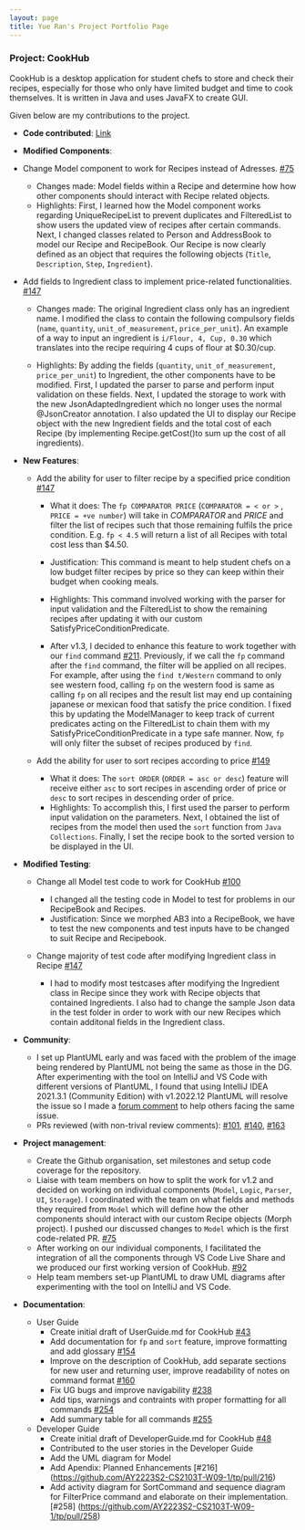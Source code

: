 ```yaml
---
layout: page
title: Yue Ran's Project Portfolio Page
---
```


### Project: CookHub

CookHub is a desktop application for student chefs to store and check their recipes, especially for those who only have limited budget and time to cook themselves.
It is written in Java and uses JavaFX to create GUI.

Given below are my contributions to the project.

* **Code contributed**: [Link](https://nus-cs2103-ay2223s2.github.io/tp-dashboard/?search=kyueran&breakdown=true&sort=groupTitle%20dsc&sortWithin=title&since=2023-02-17&timeframe=commit&mergegroup=&groupSelect=groupByRepos&checkedFileTypes=docs~functional-code~test-code~other)

* **Modified Components**: 

* Change Model component to work for Recipes instead of Adresses. [\#75](https://github.com/AY2223S2-CS2103T-W09-1/tp/pull/75)

  * Changes made: Model fields within a Recipe and determine how how other components should interact with Recipe related objects.
  * Highlights: First, I learned how the Model component works regarding UniqueRecipeList to prevent duplicates and FilteredList to show users the updated view of recipes after certain commands. Next, I changed classes related to Person and AddressBook to model our Recipe and RecipeBook. Our Recipe is now clearly defined as an object that requires the following objects (`Title`, `Description`, `Step`, `Ingredient`).

* Add fields to Ingredient class to implement price-related functionalities. [\#147](https://github.com/AY2223S2-CS2103T-W09-1/tp/pull/147)

  * Changes made: The original Ingredient class only has an ingredient name. I modified the class to contain the following compulsory fields (`name`, `quantity`, `unit_of_measurement`, `price_per_unit`). An example of a way to input an ingredient is `i/Flour, 4, Cup, 0.30` which translates into the recipe requiring 4 cups of flour at $0.30/cup.

  * Highlights: By adding the fields (`quantity`, `unit_of_measurement`, `price_per_unit`) to Ingredient, the other components have to be modified. First, I updated the parser to parse and perform input validation on these fields. Next, I updated the storage to work with the new JsonAdaptedIngredient which no longer uses the normal @JsonCreator annotation. I also updated the UI to display our Recipe object with the new Ingredient fields and the total cost of each Recipe (by implementing Recipe.getCost()to sum up the cost of all ingredients).

* **New Features**: 
  * Add the ability for user to filter recipe by a specified price condition
  [\#147](https://github.com/AY2223S2-CS2103T-W09-1/tp/pull/147)
    * What it does: The `fp COMPARATOR PRICE` (`COMPARATOR = < or >` , `PRICE = +ve number`) will take in *COMPARATOR* and *PRICE* and filter the list of recipes such that those remaining fulfils the price condition. E.g. `fp < 4.5` will return a list of all Recipes with total cost less than $4.50.
    * Justification: This command is meant to help student chefs on a low budget filter recipes by price so they can keep within their budget when cooking meals.
    * Highlights: This command involved working with the parser for input validation and the FilteredList to show the remaining recipes after updating it with our custom SatisfyPriceConditionPredicate.

    * After v1.3, I decided to enhance this feature to work together with our `find` command [\#211](https://github.com/AY2223S2-CS2103T-W09-1/tp/pull/211). Previously, if we call the `fp` command after the `find` command, the filter will be applied on all recipes. For example, after using the `find t/Western` command to only see western food, calling `fp` on the western food is same as calling `fp` on all recipes and the result list may end up containing japanese or mexican food that satisfy the price condition. I fixed this by updating the ModelManager to keep track of current predicates acting on the FilteredList to chain them with my SatisfyPriceConditionPredicate in a type safe manner. Now, `fp` will only filter the subset of recipes produced by `find`.

  * Add the ability for user to sort recipes according to price [\#149](https://github.com/AY2223S2-CS2103T-W09-1/tp/pull/149)
    * What it does: The `sort ORDER` (`ORDER = asc or desc`) feature will receive either `asc` to sort recipes in ascending order of price or `desc` to sort recipes in descending order of price.
    * Highlights: To accomplish this, I first used the parser to perform input validation on the parameters. Next, I obtained the list of recipes from the model then used the `sort` function from `Java Collections`. Finally, I set the recipe book to the sorted version to be displayed in the UI.

* **Modified Testing**: 
  * Change all Model test code to work for CookHub [\#100](https://github.com/AY2223S2-CS2103T-W09-1/tp/pull/100)
    * I changed all the testing code in Model to test for problems in our RecipeBook and Recipes. 
    * Justification: Since we morphed AB3 into a RecipeBook, we have to test the new components and test inputs have to be changed to suit Recipe and Recipebook.

  * Change majority of test code after modifying Ingredient class in Recipe [\#147](https://github.com/AY2223S2-CS2103T-W09-1/tp/pull/147)
    * I had to modify most testcases after modifying the Ingredient class in Recipe since they work with Recipe objects that contained Ingredients. I also had to change the sample Json data in the test folder in order to work with our new Recipes which contain additonal fields in the Ingredient class.
  
* **Community**:
  * I set up PlantUML early and was faced with the problem of the image being rendered by PlantUML not being the same as those in the DG. After experimenting with the tool on IntelliJ and VS Code with different versions of PlantUML, I found that using IntelliJ IDEA 2021.3.1 (Community Edition) with v1.2022.12 PlantUML will resolve the issue so I made a [forum comment](https://github.com/nus-cs2103-AY2223S2/forum/issues/266#issuecomment-1477310179) to help others facing the same issue.
  * PRs reviewed (with non-trival review comments): [\#101](https://github.com/AY2223S2-CS2103T-W09-1/tp/pull/101),
  [\#140](https://github.com/AY2223S2-CS2103T-W09-1/tp/pull/140),
  [\#163](https://github.com/AY2223S2-CS2103T-W09-1/tp/pull/163)

* **Project management**:
  * Create the Github organisation, set milestones and setup code coverage for the repository. 
  * Liaise with team members on how to split the work for v1.2 and decided on working on individual components (`Model`, `Logic`, `Parser`, `UI`, `Storage`). I coordinated with the team on what fields and methods they required from `Model` which will define how the other components should interact with our custom Recipe objects (Morph project). I pushed our discussed changes to `Model` which is the first code-related PR. [\#75](https://github.com/AY2223S2-CS2103T-W09-1/tp/pull/75)
  * After working on our individual components, I facilitated the integration of all the components through VS Code Live Share and we produced our first working version of CookHub. [\#92](https://github.com/AY2223S2-CS2103T-W09-1/tp/pull/92)
  * Help team members set-up PlantUML to draw UML diagrams after experimenting with the tool on IntelliJ and VS Code.

* **Documentation**:
  * User Guide
    * Create initial draft of UserGuide.md for CookHub [\#43](https://github.com/AY2223S2-CS2103T-W09-1/tp/pull/43)
    * Add documentation for `fp` and `sort` feature, improve formatting and add glossary [\#154](https://github.com/AY2223S2-CS2103T-W09-1/tp/pull/154)
    * Improve on the description of CookHub, add separate sections for new user and returning user, improve readability of notes on command format [\#160](https://github.com/AY2223S2-CS2103T-W09-1/tp/pull/160)
    * Fix UG bugs and improve navigability [\#238](https://github.com/AY2223S2-CS2103T-W09-1/tp/pull/238)
    * Add tips, warnings and contraints with proper formatting for all commands [\#254](https://github.com/AY2223S2-CS2103T-W09-1/tp/pull/254) 
    * Add summary table for all commands [\#255](https://github.com/AY2223S2-CS2103T-W09-1/tp/pull/255)
  * Developer Guide
    * Create initial draft of DeveloperGuide.md for CookHub [\#48](https://github.com/AY2223S2-CS2103T-W09-1/tp/pull/48)
    * Contributed to the user stories in the Developer Guide
    * Add the UML diagram for Model
    * Add Apendix: Planned Enhancements [\#216] (https://github.com/AY2223S2-CS2103T-W09-1/tp/pull/216)
    * Add activity diagram for SortCommand and sequence diagram for FilterPrice command and elaborate on their implementation. [\#258] (https://github.com/AY2223S2-CS2103T-W09-1/tp/pull/258)
